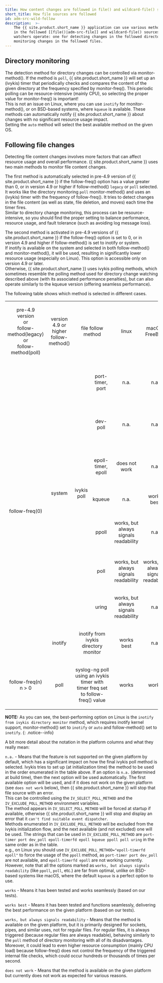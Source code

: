 ```yaml
---
title: How content changes are followed in file() and wildcard-file() sources
short_title: How file sources are followed
id: adm-src-wild-follow
description:  >-
    The {{ site.product.short_name }} application can use various methods to detect changes
    in the followed [[file()|adm-src-file]] and wildcard-file() sources. Under the hood, two different change
    watchers operate: one for detecting changes in the followed directories and one for
    monitoring changes in the followed files.
---
```


## Directory monitoring

The detection method for directory changes can be controlled via monitor-method(). If the method is `poll`, {{ site.product.short_name }} will set up an (ivykis) timer that periodically checks and compares the content of the given directory at the frequency specified by monitor-freq(). This periodic polling can be resource-intensive (mainly CPU), so selecting the proper value for monitor-freq() is important!\
This is not an issue on Linux, where you can use `inotify` for monitor-method(), or on BSD-based systems, where `kqueue` is available. These methods can automatically notify {{ site.product.short_name }} about changes with no significant resource usage impact.\
Setting the `auto` method will select the best available method on the given OS.

## Following file changes

Detecting file content changes involves more factors that can affect resource usage and overall performance. {{ site.product.short_name }} uses two main methods to monitor file content changes.

The first method is automatically selected in pre-4.9 version of {{ site.product.short_name }} if the follow-freq() option has a value greater than 0, or in version 4.9 or higher if follow-method() `legacy` or `poll` selected. It works like the directory monitoring `poll` monitor-method() and uses an (ivykis) timer with the frequency of follow-freq(). It tries to detect changes in the file content (as well as state, file deletion, and moves) each time the timer fires.\
Similar to directory change monitoring, this process can be resource-intensive, so you should find the proper setting to balance performance, resource usage, and fault tolerance (such as avoiding log message loss).

The second method is activated in pre-4.9 versions of {{ site.product.short_name }} if the follow-freq() option is set to 0, or in version 4.9 and higher if follow-method() is set to inotify or system.\
If inotify is available on the system and selected in both follow-method() and monitor-method(), it will be used, resulting in significantly lower resource usage (especially on Linux). This option is accessible only on version 4.9 or later.\
Otherwise, {{ site.product.short_name }} uses ivykis polling methods, which sometimes resemble the polling method used for directory change watching described above (with its associated performance penalties), but can also operate similarly to the kqueue version (offering seamless performance).

The following table shows which method is selected in different cases.

<table border="0" cellspacing="0" cellpadding="0" width="1397">
  <tr>
    <td width="174" class="right-edged-col">
      <p align="center">pre-4.9 version<br>or<br>follow-method(legacy)<br>or<br>follow-method(poll)</p>
    </td>
    <td width="151" class="right-edged-col">
      <p align="center">version 4.9 or higher<br>follow-method()</p>
    </td>
    <td width="200" colspan="2" class="right-edged-col">
      <p align="center">file follow method</p>
    </td>
    <td width="151" class="right-edged-col">
      <p align="center">linux</p>
    </td>
    <td width="152" class="right-edged-col">
      <p align="center">macOS, FreeBSD</p>
    </td>
    <td width="153">
      <p align="center">Solaris</p>
    </td>
  </tr>
  <tr>
    <td width="174" rowspan="8" class="right-edged-col">
      <p align="center">follow-freq(0)</p>
    </td>
    <td width="150" rowspan="7" class="right-edged-col">
      <p align="center">system</p>
    </td>
    <td width="150" rowspan="7" class="right-edged-col">
      <p align="center">ivykis poll</p>
    </td>
    <td width="152" class="right-edged-col">
      <p align="center">port-timer, port</p>
    </td>
    <td width="151" class="right-edged-col">
      <p align="center">n.a.</p>
    </td>
    <td width="152" class="right-edged-col">
      <p align="center">n.a.</p>
    </td>
    <td width="153">
      <p align="center">should work<br>(not tested yet)</p>
    </td>
  </tr>
  <tr>
    <td width="152" class="right-edged-col">
      <p align="center">dev-poll</p>
    </td>
    <td width="151" class="right-edged-col">
      <p align="center">n.a.</p>
    </td>
    <td width="152" class="right-edged-col">
      <p align="center">n.a.</p>
    </td>
    <td width="153">
      <p align="center">should work<br>(not tested yet)</p>
    </td>
  </tr>
  <tr>
    <td width="152" class="right-edged-col">
      <p align="center">epoll-timer, epoll</p>
    </td>
    <td width="151" class="right-edged-col">
      <p align="center">does not work </p>
    </td>
    <td width="152" class="right-edged-col">
      <p align="center">n.a.</p>
    </td>
    <td width="153">
      <p align="center">should work<br>(not tested yet)</p>
    </td>
  </tr>
  <tr>
    <td width="152" class="right-edged-col">
      <p align="center">kqueue</p>
    </td>
    <td width="151" class="right-edged-col">
      <p align="center">n.a.</p>
    </td>
    <td width="152" class="right-edged-col">
      <p align="center">works best</p>
    </td>
    <td width="153">
      <p align="center">n.a.</p>
    </td>
  </tr>
  <tr>
    <td width="152" class="right-edged-col">
      <p align="center">ppoll</p>
    </td>
    <td width="151" class="right-edged-col">
      <p align="center">works, but always signals readability</p>
    </td>
    <td width="152" class="right-edged-col">
      <p align="center">n.a.</p>
    </td>
    <td width="153">
      <p align="center">should work<br>(not tested yet)</p>
    </td>
  </tr>
  <tr>
    <td width="152" class="right-edged-col">
      <p align="center">poll</p>
    </td>
    <td width="151" class="right-edged-col">
      <p align="center">works, but always signals readability</p>
    </td>
    <td width="152" class="right-edged-col">
      <p align="center">works, but always signals readability</p>
    </td>
    <td width="153">
      <p align="center">works, but always signals readability</p>
    </td>
  </tr>
  <tr>
    <td width="152" class="right-edged-col">
      <p align="center">uring</p>
    </td>
    <td width="151" class="right-edged-col">
      <p align="center">works, but always signals readability</p>
    </td>
    <td width="152" class="right-edged-col">
      <p align="center">n.a.</p>
    </td>
    <td width="153">
      <p align="center">n.a.</p>
    </td>
  </tr>
  <tr>
    <td width="150" class="right-edged-col">
      <p align="center">inotify</p>
    </td>
    <td width="150" colspan="2" class="right-edged-col">
      <p align="center">inotify from ivykis directory monitor</p>
    </td>
    <td width="151" class="right-edged-col">
      <p align="center">works best</p>
    </td>
    <td width="152" class="right-edged-col">
      <p align="center">n.a.</p>
    </td>
    <td width="153">
      <p align="center">n.a.</p>
    </td>
  </tr>
  <tr>
    <td width="174" rowspan="3" class="right-edged-col">
      <p align="center">follow-freq(n)<br> n &gt; 0</p>
    </td>
    <td width="150" rowspan="3" class="right-edged-col">
      <p align="center">poll</p>
    </td>
    <td width="150" colspan="2" rowspan="3" class="right-edged-col">
      <p align="center">syslog-ng poll<br>using an ivykis timer with timer freq set to follow-freq() value</p>
    </td>
    <td width="151" rowspan="3" class="right-edged-col">
      <p align="center">works</p>
    </td>
    <td width="152" rowspan="3" class="right-edged-col">
      <p align="center">works</p>
    </td>
    <td width="153">
      <p align="center">works</p>
    </td>
  </tr>
</table>

  **NOTE:** As you can see, the best-performing option on Linux is the `inotify from ivykis directory monitor` method, which requires inotify kernel support, monitor-method() set to `inotify` or `auto` and follow-method() set to `inotify`.
  {: .notice--info}

A bit more detail about the notation in the platform columns and what they really mean:

`n.a.` - Means that the feature is not supported on the given platform by default, which has a significant impact on how the final ivykis poll method is selected. Ivykis tries to set up (at initialization time) the method to be used in the order enumerated in the table above. If an option is `n.a.` (determined at build time), then the next option will be used automatically. The first available option will be used, and if it does not work on the given platform (see `does not work` below), then {{ site.product.short_name }} will stop that file source with an error.\
This can be controlled using the `IV_SELECT_POLL_METHOD` and the `IV_EXCLUDE_POLL_METHOD` environment variables.\
The method appears in `IV_SELECT_POLL_METHOD` will be forced at startup if available, otherwise {{ site.product.short_name }} will stop and display an error that it `can't find suitable event dispatcher`.\
Methods enumerated in `IV_EXCLUDE_POLL_METHOD` will be excluded from the ivykis initialization flow, and the next available (and not excluded) one will be used. The strings that can be used in `IV_EXCLUDE_POLL_METHOD` are `port-timer port dev_poll epoll-timerfd epoll kqueue ppoll poll uring` in the same order as in the table.\
e.g., on Linux you should use `IV_EXCLUDE_POLL_METHOD="epoll-timerfd epoll"` to force the usage of the `ppoll` method, as `port-timer port dev_poll` are not available, and `epoll-timerfd epoll` are not working currently. However, note that all the options marked as `works, but always signals readability` (like `ppoll`, `poll`, etc.) are far from optimal, unlike on BSD-based systems like macOS, where the default `kqueue` is a perfect option to use.

`works` - Means it has been tested and works seamlessly (based on our tests).

`works best` - Means it has been tested and functions seamlessly, delivering the best performance on the given platform (based on our tests).

`works, but always signals readability` - Means that the method is available on the given platform, but it is primarily designed for sockets, pipes, and similar uses, not for regular files. For regular files, it is always triggered (because regular files are always readable), behaving similarly to the `poll` method of directory monitoring with all of its disadvantages. Moreover, it could lead to even higher resource consumption (mainly CPU load) because follow-freq() does not control the frequency of the triggered internal file checks, which could occur hundreds or thousands of times per second.

`does not work` - Means that the method is available on the given platform but currently does not work as expected for various reasons.